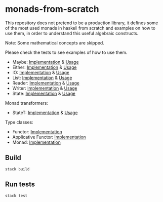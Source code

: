 # monads-from-scratch

This repository does not pretend to be a production library, it defines some of the most used monads in haskell from 
scratch and examples on how to use them, in order to understand this useful algebraic constructs.

Note: Some mathematical concepts are skipped. 

Please check the tests to see examples of how to use them.

- Maybe: [Implementation](src/Monad/Maybe.hs) & [Usage](test/Monad/MaybeSpec.hs)
- Either: [Implementation](src/Monad/Either.hs) & [Usage](test/Monad/EitherSpec.hs)
- IO: [Implementation](src/Monad/IO.hs) & [Usage](test/Monad/IOSpec.hs)
- List: [Implementation](src/Monad/List.hs) & [Usage](test/Monad/ListSpec.hs)
- Reader: [Implementation](src/Monad/Reader.hs) & [Usage](test/Monad/ReaderSpec.hs)
- Writer: [Implementation](src/Monad/Writer.hs) & [Usage](test/Monad/WriterSpec.hs)
- State: [Implementation](src/Monad/State.hs) & [Usage](test/Monad/StateSpec.hs)

Monad transformers:

- StateT: [Implementation](src/Monad/Transformer/StateT.hs) & [Usage](test/Monad/Transformer/StateTSpec.hs) 

Type classes:

- Functor: [Implementation](src/Functor.hs)
- Applicative Functor: [Implementation](src/ApplicativeFunctor.hs)
- Monad: [Implementation](src/Monad.hs)

## Build
```shell
stack build
```

## Run tests
```shell
stack test
```
